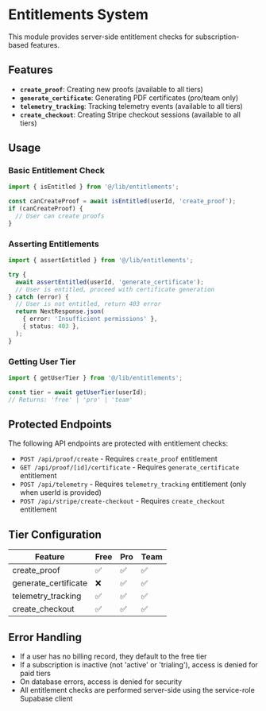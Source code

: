 # Entitlements System

This module provides server-side entitlement checks for subscription-based features.

## Features

- **`create_proof`**: Creating new proofs (available to all tiers)
- **`generate_certificate`**: Generating PDF certificates (pro/team only)
- **`telemetry_tracking`**: Tracking telemetry events (available to all tiers)
- **`create_checkout`**: Creating Stripe checkout sessions (available to all tiers)

## Usage

### Basic Entitlement Check

```typescript
import { isEntitled } from '@/lib/entitlements';

const canCreateProof = await isEntitled(userId, 'create_proof');
if (canCreateProof) {
  // User can create proofs
}
```

### Asserting Entitlements

```typescript
import { assertEntitled } from '@/lib/entitlements';

try {
  await assertEntitled(userId, 'generate_certificate');
  // User is entitled, proceed with certificate generation
} catch (error) {
  // User is not entitled, return 403 error
  return NextResponse.json(
    { error: 'Insufficient permissions' },
    { status: 403 },
  );
}
```

### Getting User Tier

```typescript
import { getUserTier } from '@/lib/entitlements';

const tier = await getUserTier(userId);
// Returns: 'free' | 'pro' | 'team'
```

## Protected Endpoints

The following API endpoints are protected with entitlement checks:

- `POST /api/proof/create` - Requires `create_proof` entitlement
- `GET /api/proof/[id]/certificate` - Requires `generate_certificate` entitlement
- `POST /api/telemetry` - Requires `telemetry_tracking` entitlement (only when userId is provided)
- `POST /api/stripe/create-checkout` - Requires `create_checkout` entitlement

## Tier Configuration

| Feature              | Free | Pro | Team |
| -------------------- | ---- | --- | ---- |
| create_proof         | ✅   | ✅  | ✅   |
| generate_certificate | ❌   | ✅  | ✅   |
| telemetry_tracking   | ✅   | ✅  | ✅   |
| create_checkout      | ✅   | ✅  | ✅   |

## Error Handling

- If a user has no billing record, they default to the free tier
- If a subscription is inactive (not 'active' or 'trialing'), access is denied for paid tiers
- On database errors, access is denied for security
- All entitlement checks are performed server-side using the service-role Supabase client
